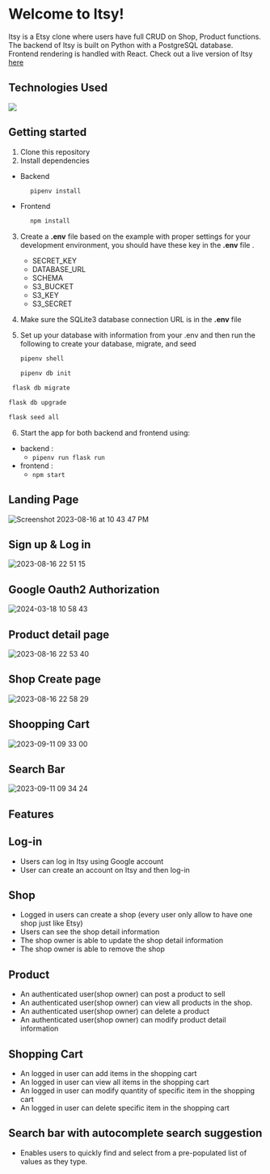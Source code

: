 # Welcome to Itsy!

Itsy is a Etsy clone where users have full CRUD on Shop, Product functions. The backend of Itsy is built on Python with a PostgreSQL database. Frontend rendering is handled with React.
Check out a live version of Itsy [here](https://itsy.onrender.com/)

## Technologies Used
<a href="https://skillicons.dev">
    <img src="https://skillicons.dev/icons?i=aws,flask,html,js,postgres,postman,py,react,redux,javascript,gcp" />
</a>
  
## Getting started

 1. Clone this repository
 2. Install dependencies
- Backend
```bash
      pipenv install
  ```
  
 - Frontend
```bash
      npm install
  ```

3. Create a  **.env**  file based on the example with proper settings for your development environment, you should have these key in the  **.env**  file .
	 - SECRET_KEY 
	 - DATABASE_URL
	 - SCHEMA
	 - S3_BUCKET
	 - S3_KEY
	 - S3_SECRET

4. Make sure the SQLite3 database connection URL is in the **.env** file
5. Set up your database with information from your .env and then run the following to create your database, migrate, and seed
   ```bash
   pipenv shell
   ```
   
   ```bash
   pipenv db init
   ```
   
  ```bash
   flask db migrate
   ```
   ```bash
   flask db upgrade
   ```

   ```bash
   flask seed all
   ```
6. Start the app for both backend and frontend using:


-   backend :
    -   `pipenv run flask run`
-   frontend :
    -   `npm start`
 
## Landing Page
![Screenshot 2023-08-16 at 10 43 47 PM](https://github.com/YYYWeee/Itsy/assets/63111667/25c9ae60-f2ba-4018-b368-183042ac2737)



## Sign up & Log in 

![2023-08-16 22 51 15](https://github.com/YYYWeee/Itsy/assets/63111667/b50a270d-9bff-48e1-bff1-5517f36d428d)

## Google Oauth2 Authorization

![2024-03-18 10 58 43](https://github.com/YYYWeee/Itsy/assets/63111667/5340937a-f035-4118-b39b-098425d60e74)

## Product detail page
![2023-08-16 22 53 40](https://github.com/YYYWeee/Itsy/assets/63111667/d023fd73-40e1-42ad-b6f1-77ba57ab0a3f)

## Shop Create page

![2023-08-16 22 58 29](https://github.com/YYYWeee/Itsy/assets/63111667/af579700-c115-4ec7-b43d-2864bbb8e3d5)

## Shoopping Cart


![2023-09-11 09 33 00](https://github.com/YYYWeee/Itsy/assets/63111667/05dc37da-dddc-41af-88b5-65ef0b368bbb)

## Search Bar

![2023-09-11 09 34 24](https://github.com/YYYWeee/Itsy/assets/63111667/c623845b-3e01-434c-803b-46136e8ce9b2)



## Features
## Log-in
* Users can log in Itsy using Google account
* User can create an account on Itsy and then log-in

## Shop
* Logged in users can create a shop (every user only allow to have one shop just like Etsy)
* Users can see the shop detail information
* The shop owner is able to update the shop detail information
* The shop owner is able to remove the shop

## Product 
* An authenticated user(shop owner) can post a product to sell
* An authenticated user(shop owner) can view all products in the shop.
* An authenticated user(shop owner) can delete a product
* An authenticated user(shop owner) can modify product detail information

## Shopping Cart
* An logged in user can add items in the shopping cart
* An logged in user can view all items in the shopping cart
* An logged in user can  modify quantity of specific item in the shopping cart
* An logged in user can  delete specific item in the shopping cart

## Search bar with autocomplete search suggestion
* Enables users to quickly find and select from a pre-populated list of values as they type.
